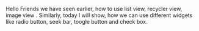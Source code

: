 Hello Friends we have seen earlier, how to use list view, recycler view, image view .
Similarly, today I will show, how we can use different widgets like radio button, seek bar, toogle button and check box. 
